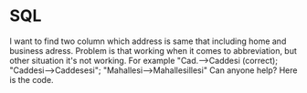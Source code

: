 # SQL
I want to find two column which address is same that including home and business adress. 
Problem is that working when it comes to abbreviation, but other situation it's not working.
For example "Cad.-->Caddesi (correct); "Caddesi-->Caddesesi"; "Mahallesi-->Mahallesillesi"
Can anyone help?
Here is the code.
